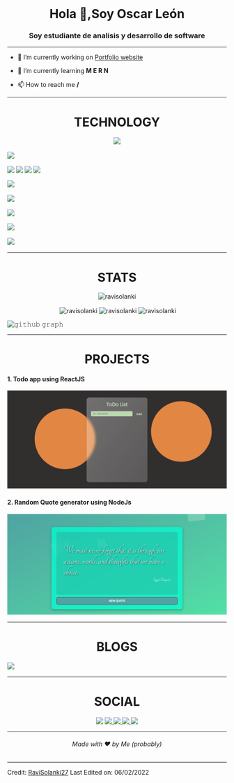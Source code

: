 <img src="" style="height: 100% , width:100%">
<h1 align="center">Hola 👋,Soy Oscar León</h1>
<h3 align="center">Soy estudiante de analisis y desarrollo de software</h3>

---

- 🔭 I’m currently working on [Portfolio website]()

- 🌱 I’m currently learning **M E R N**

- 📫 How to reach me **/**

---

<h1 align="center">TECHNOLOGY</h1>

<p align="center">
<img src="https://cdn.jsdelivr.net/gh/devicons/devicon@latest/icons/php/php-original.svg"
style="height:4rem; background-color:white"/>
          

<img src="https://cdn.jsdelivr.net/gh/devicons/devicon@latest/icons/mysql/mysql-original-wordmark.svg"
style="height:4rem; background-color:white"/>

<img src="https://cdn.jsdelivr.net/gh/devicons/devicon/icons/html5/html5-original-wordmark.svg" style="height: 4rem"/>

<img src="https://cdn.jsdelivr.net/gh/devicons/devicon/icons/css3/css3-original-wordmark.svg" style="height: 4rem"/>

<img src="https://cdn.jsdelivr.net/gh/devicons/devicon/icons/javascript/javascript-plain.svg" style="height: 4rem"/>

<img src="https://cdn.jsdelivr.net/gh/devicons/devicon/icons/bootstrap/bootstrap-plain-wordmark.svg"  style="height: 4rem"/>

<img src="https://cdn.jsdelivr.net/gh/devicons/devicon@latest/icons/materializecss/materializecss-original.svg"
style="height: 4rem"/>
          
<img src="https://cdn.jsdelivr.net/gh/devicons/devicon/icons/materialui/materialui-plain.svg" style="height: 4rem"/>

<img src="https://cdn.jsdelivr.net/gh/devicons/devicon/icons/git/git-plain.svg"
style="height: 4rem"/>

<img src="https://cdn.jsdelivr.net/gh/devicons/devicon/icons/github/github-original-wordmark.svg" style="height: 4rem; background-color:white"/>


<img src="https://cdn.jsdelivr.net/gh/devicons/devicon@latest/icons/laravel/laravel-original-wordmark.svg"
style="height: 4rem; background-color:white"/>
          
</p>

---

<h1 align="center">STATS</h1>

<p align="center"> <img src="https://komarev.com/ghpvc/?username=RaviSolanki27" alt="ravisolanki" /> </p>

<p align="center">&nbsp;<img align="center" src="https://github-readme-stats.vercel.app/api?username=ravisolanki27&theme=gotham&show_icons=true" alt="ravisolanki" />

<img align="center" src="http://github-readme-streak-stats.herokuapp.com?user=ravisolanki27&theme=gotham&hide_border=true&date_format=M%20j%5B%2C%20Y%5D" alt="ravisolanki" />
<img align="center" src="https://github-readme-stats.vercel.app/api/top-langs/?username=ravisolanki27&layout=default&theme=gotham&hide=html&hide_border=true&card_width=330" alt="ravisolanki" /></p>


![𝚐𝚒𝚝𝚑𝚞𝚋 𝚐𝚛𝚊𝚙𝚑](https://activity-graph.herokuapp.com/graph?username=ravisolanki27&theme=react-dark&hide_border=true&area=true)

---
<h1 align="center">PROJECTS</h1>

<h4>1. Todo app using ReactJS </h4>

<a href="https://ravisolanki27.github.io/React-Project/" target="blank"><img src="https://github.com/RaviSolanki27/RaviSolanki27/raw/master/todo.png" ></a>


<h4>2. Random Quote generator using NodeJs </h4>

<a href="https://ravisolanki27.github.io/Quote-Generator/" target="blank"><img src="https://github.com/RaviSolanki27/RaviSolanki27/raw/master/qoutegenerator.png" ></a>

---

<h1 align="center">BLOGS</h1>
<a href="https://www.linkedin.com/pulse/what-5-things-you-must-do-your-first-paycheck-raviraj-solanki/" target="blank">
<img src="https://media-exp1.licdn.com/dms/image/C4D12AQHVBf5FWRnp0w/article-cover_image-shrink_720_1280/0/1638538607562?e=1649289600&v=beta&t=nsF1Hf0YkmXip-kGt031yqNAHaOD3TkuNSl4hVwF52c" ></a>


---

<h1 align="center">SOCIAL</h1>

<div align="center">
<a href="https://www.linkedin.com/in/ravirajsolanki27/" target="blank"><img src="https://cdn.jsdelivr.net/gh/devicons/devicon/icons/linkedin/linkedin-original.svg" style="height: 3rem"/></a>
<a href="https://twitter.com/Ravirajsolanki_" target="blank"><img src="https://cdn.jsdelivr.net/gh/devicons/devicon/icons/twitter/twitter-original.svg" style="height: 3rem"/>
</a>

<a href="https://codepen.io/ravisolanki27" target="blank">
<img src="https://cdn.jsdelivr.net/gh/devicons/devicon/icons/codepen/codepen-plain.svg" style="height: 3rem; background-color:white"/>
</a>

<a href="https://www.instagram.com/ravi_27.01" target="blank">
<img src="https://img.icons8.com/fluency/48/000000/instagram-new.png/" style="height:3rem">
</a>

<a href="https://www.youtube.com/channel/UCpBGxQbi-wahJ7wRaG80E6w" target="blank">
<img src="https://img.icons8.com/color/48/000000/youtube-play.png" style="height: 3rem"/>
</a>

</div>

---
<h6 align="center">Made with ❤️ by Me (probably)</h6>

---


Credit: [RaviSolanki27](https://github.com/RaviSolanki27)
Last Edited on: 06/02/2022

